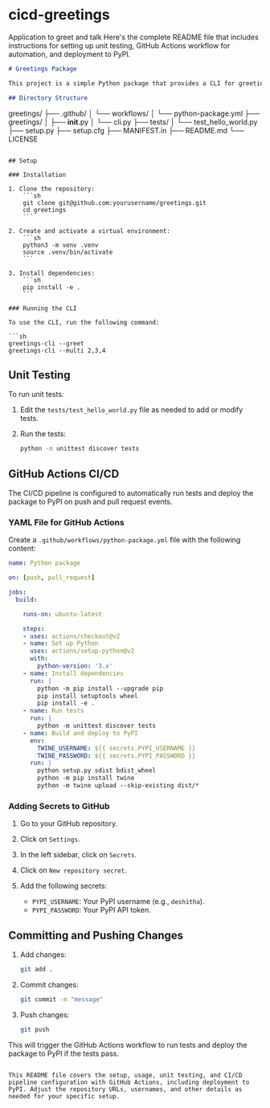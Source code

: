 # cicd-greetings
Application to greet and talk
Here's the complete README file that includes instructions for setting up unit testing, GitHub Actions workflow for automation, and deployment to PyPI.

```markdown
# Greetings Package

This project is a simple Python package that provides a CLI for greeting users and multiplying numbers. The package is built with setuptools and includes unit tests, GitHub Actions CI/CD pipeline for automated testing, and deployment to PyPI.

## Directory Structure

```
greetings/
├── .github/
│   └── workflows/
│       └── python-package.yml
├── greetings/
│   ├── __init__.py
│   └── cli.py
├── tests/
│   └── test_hello_world.py
├── setup.py
├── setup.cfg
├── MANIFEST.in
├── README.md
└── LICENSE
```

## Setup

### Installation

1. Clone the repository:
    ```sh
    git clone git@github.com:yourusername/greetings.git
    cd greetings
    ```

2. Create and activate a virtual environment:
    ```sh
    python3 -m venv .venv
    source .venv/bin/activate
    ```

3. Install dependencies:
    ```sh
    pip install -e .
    ```

### Running the CLI

To use the CLI, run the following command:

```sh
greetings-cli --greet
greetings-cli --multi 2,3,4
```

## Unit Testing

To run unit tests:

1. Edit the `tests/test_hello_world.py` file as needed to add or modify tests.

2. Run the tests:
    ```sh
    python -m unittest discover tests
    ```

## GitHub Actions CI/CD

The CI/CD pipeline is configured to automatically run tests and deploy the package to PyPI on push and pull request events.

### YAML File for GitHub Actions

Create a `.github/workflows/python-package.yml` file with the following content:

```yaml
name: Python package

on: [push, pull_request]

jobs:
  build:

    runs-on: ubuntu-latest

    steps:
    - uses: actions/checkout@v2
    - name: Set up Python
      uses: actions/setup-python@v2
      with:
        python-version: '3.x'
    - name: Install dependencies
      run: |
        python -m pip install --upgrade pip
        pip install setuptools wheel
        pip install -e .
    - name: Run tests
      run: |
        python -m unittest discover tests
    - name: Build and deploy to PyPI
      env:
        TWINE_USERNAME: ${{ secrets.PYPI_USERNAME }}
        TWINE_PASSWORD: ${{ secrets.PYPI_PASSWORD }}
      run: |
        python setup.py sdist bdist_wheel
        python -m pip install twine
        python -m twine upload --skip-existing dist/*
```

### Adding Secrets to GitHub

1. Go to your GitHub repository.
2. Click on `Settings`.
3. In the left sidebar, click on `Secrets`.
4. Click on `New repository secret`.
5. Add the following secrets:

   - `PYPI_USERNAME`: Your PyPI username (e.g., `deshitha`).
   - `PYPI_PASSWORD`: Your PyPI API token.

## Committing and Pushing Changes

1. Add changes:
    ```sh
    git add .
    ```

2. Commit changes:
    ```sh
    git commit -m "message"
    ```

3. Push changes:
    ```sh
    git push
    ```

This will trigger the GitHub Actions workflow to run tests and deploy the package to PyPI if the tests pass.
```

This README file covers the setup, usage, unit testing, and CI/CD pipeline configuration with GitHub Actions, including deployment to PyPI. Adjust the repository URLs, usernames, and other details as needed for your specific setup.